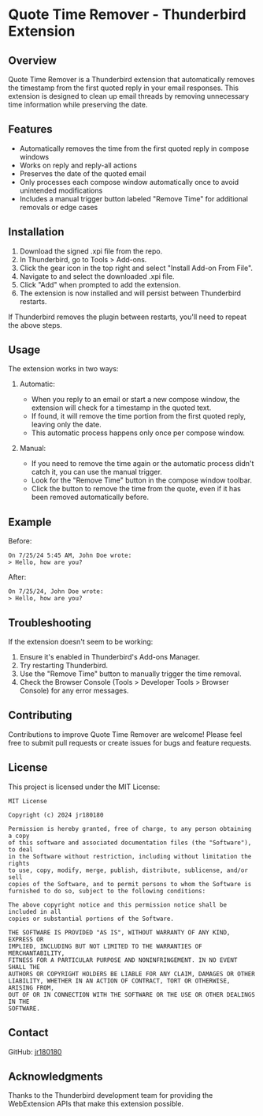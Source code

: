 # Quote Time Remover - Thunderbird Extension

## Overview

Quote Time Remover is a Thunderbird extension that automatically removes the timestamp from the first quoted reply in your email responses. This extension is designed to clean up email threads by removing unnecessary time information while preserving the date.

## Features

- Automatically removes the time from the first quoted reply in compose windows
- Works on reply and reply-all actions
- Preserves the date of the quoted email
- Only processes each compose window automatically once to avoid unintended modifications
- Includes a manual trigger button labeled "Remove Time" for additional removals or edge cases

## Installation

1. Download the signed .xpi file from the repo.
2. In Thunderbird, go to Tools > Add-ons.
3. Click the gear icon in the top right and select "Install Add-on From File".
4. Navigate to and select the downloaded .xpi file.
5. Click "Add" when prompted to add the extension.
6. The extension is now installed and will persist between Thunderbird restarts.

If Thunderbird removes the plugin between restarts, you'll need to repeat the above steps.

## Usage

The extension works in two ways:

1. Automatic:
   - When you reply to an email or start a new compose window, the extension will check for a timestamp in the quoted text.
   - If found, it will remove the time portion from the first quoted reply, leaving only the date.
   - This automatic process happens only once per compose window.

2. Manual:
   - If you need to remove the time again or the automatic process didn't catch it, you can use the manual trigger.
   - Look for the "Remove Time" button in the compose window toolbar.
   - Click the button to remove the time from the quote, even if it has been removed automatically before.

## Example

Before:
```
On 7/25/24 5:45 AM, John Doe wrote:
> Hello, how are you?
```

After:
```
On 7/25/24, John Doe wrote:
> Hello, how are you?
```

## Troubleshooting

If the extension doesn't seem to be working:

1. Ensure it's enabled in Thunderbird's Add-ons Manager.
2. Try restarting Thunderbird.
3. Use the "Remove Time" button to manually trigger the time removal.
4. Check the Browser Console (Tools > Developer Tools > Browser Console) for any error messages.

## Contributing

Contributions to improve Quote Time Remover are welcome! Please feel free to submit pull requests or create issues for bugs and feature requests.

## License

This project is licensed under the MIT License:

```
MIT License

Copyright (c) 2024 jr180180

Permission is hereby granted, free of charge, to any person obtaining a copy
of this software and associated documentation files (the "Software"), to deal
in the Software without restriction, including without limitation the rights
to use, copy, modify, merge, publish, distribute, sublicense, and/or sell
copies of the Software, and to permit persons to whom the Software is
furnished to do so, subject to the following conditions:

The above copyright notice and this permission notice shall be included in all
copies or substantial portions of the Software.

THE SOFTWARE IS PROVIDED "AS IS", WITHOUT WARRANTY OF ANY KIND, EXPRESS OR
IMPLIED, INCLUDING BUT NOT LIMITED TO THE WARRANTIES OF MERCHANTABILITY,
FITNESS FOR A PARTICULAR PURPOSE AND NONINFRINGEMENT. IN NO EVENT SHALL THE
AUTHORS OR COPYRIGHT HOLDERS BE LIABLE FOR ANY CLAIM, DAMAGES OR OTHER
LIABILITY, WHETHER IN AN ACTION OF CONTRACT, TORT OR OTHERWISE, ARISING FROM,
OUT OF OR IN CONNECTION WITH THE SOFTWARE OR THE USE OR OTHER DEALINGS IN THE
SOFTWARE.
```

## Contact

GitHub: [jr180180](https://github.com/jr180180)

## Acknowledgments

Thanks to the Thunderbird development team for providing the WebExtension APIs that make this extension possible.

